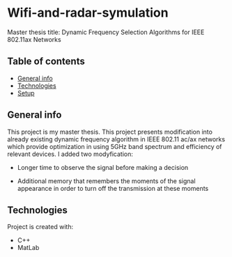 # Wifi-and-radar-symulation
Master thesis title: Dynamic Frequency Selection Algorithms for IEEE 802.11ax Networks

## Table of contents
* [General info](#general-info)
* [Technologies](#technologies)
* [Setup](#setup)

## General info
This project is my master thesis. This project presents modification into already existing dynamic frequency algorithm in IEEE 802.11 ac/ax networks which provide optimization in using 5GHz band spectrum and efficiency of relevant devices. I added two modyfication:
* Longer time to observe the signal before making a decision

* Additional memory that remembers the moments of the signal appearance in order to turn off the transmission at these moments
	
## Technologies
Project is created with:
* C++
* MatLab 
